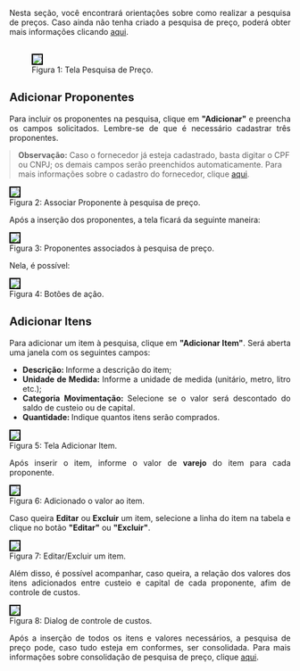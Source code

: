 <p align="justify"> Nesta seção, você encontrará orientações sobre como realizar a pesquisa de preços. Caso ainda não tenha criado a pesquisa de preço, poderá obter mais informações clicando <a href="../criarPesquisa/">aqui</a>.
<br><br> 
</p>
<figure>
    <img src="../../../../img/pc/pdde/realizar-pesquisa/TelaPesquisa.png" style="border: 2px solid black;">
    <figcaption>Figura 1: Tela Pesquisa de Preço.</figcaption>
</figure>

## <span style="font-size:20px;"><strong>Adicionar Proponentes</strong></span>

<p align="justify"> Para incluir os proponentes na pesquisa, clique em <strong>"Adicionar"</strong> e preencha os campos solicitados. Lembre-se de que é necessário cadastrar três proponentes.
</p>

<blockquote style="margin: 1em 0;">
  <strong>Observação:</strong> Caso o fornecedor já esteja cadastrado, basta digitar o CPF ou CNPJ; os demais campos serão preenchidos automaticamente. 
  Para mais informações sobre o cadastro do fornecedor, clique 
  <a href="/prestacao-contas/fornecedores/">aqui</a>.
</blockquote>

<figure style="margin: 1em 0;">
  <img src="../../../../img/pc/pdde/realizar-pesquisa/AddProponente.png" style="border: 2px solid black;">
  <figcaption>Figura 2: Associar Proponente à pesquisa de preço.</figcaption>
</figure>

<p align="justify">
  Após a inserção dos proponentes, a tela ficará da seguinte maneira:
</p>

<figure style="margin: 1em 0;">
  <img src="../../../../img/pc/pdde/realizar-pesquisa/ProponenteAdicionado.png" style="border: 2px solid black;">
  <figcaption>Figura 3: Proponentes associados à pesquisa de preço.</figcaption>
</figure>

<p align="justify">
  Nela, é possível:
</p>

<figure style="margin: 1em 0;">
  <img src="../../../../img/pc/pdde/realizar-pesquisa/BotoesProponente.png" style="border: 2px solid black;">
  <figcaption>Figura 4: Botões de ação.</figcaption>
</figure>

## <span style="font-size:20px;"><strong>Adicionar Itens</strong></span>

<p align = "justify">
Para adicionar um item à pesquisa, clique em <strong>"Adicionar Item"</strong>. Será aberta uma janela com os seguintes campos:
</p>

<ul style="text-align: justify;">
  <li><strong>Descrição: </strong>Informe a descrição do item;</li>
  <li><strong>Unidade de Medida: </strong>Informe a unidade de medida (unitário, metro, litro etc.);</li>
  <li><strong>Categoria Movimentação: </strong>Selecione se o valor será descontado do saldo de custeio ou de capital.</li>
  <li><strong>Quantidade: </strong>Indique quantos itens serão comprados.</li>
</ul>

<figure style="margin: 1em 0;">
  <img src="../../../../img/pc/pdde/realizar-pesquisa/AddItem.png" style="border: 2px solid black;">
  <figcaption>Figura 5: Tela Adicionar Item.</figcaption>
</figure>

<p align="justify"> Após inserir o item, informe o valor de <strong>varejo</strong> do item para cada proponente.
</p>

<figure style="margin: 1em 0;">
  <img src="../../../../img/pc/pdde/realizar-pesquisa/AddValor.png" style="border: 2px solid black;">
  <figcaption>Figura 6: Adicionado o valor ao item.</figcaption>
</figure>


<p align="justify"> Caso queira <strong>Editar</strong> ou <strong>Excluir</strong> um item, selecione a linha do item na tabela e clique no botão <strong>"Editar"</strong> ou <strong>"Excluir"</strong>.
</p>

  <figure style="margin: 1em 0;">
    <img src="../../../../img/pc/pdde/realizar-pesquisa/MudarItem.png" style="border: 2px solid black;">
    <figcaption>Figura 7: Editar/Excluir um item.</figcaption>
</figure>

<p align="justify">  Além disso, é possível acompanhar, caso queira, a relação dos valores dos itens adicionados entre custeio e capital de cada proponente, afim de controle de custos.
</p>

<figure style="margin: 1em 0;">
  <img src="../../../../img/pc/pdde/realizar-pesquisa/DialogItens.png" style="border: 2px solid black;">
  <figcaption>Figura 8: Dialog de controle de custos.</figcaption>
</figure>

<p align="justify">
Após a inserção de todos os itens e valores necessários, a pesquisa de preço pode, caso tudo esteja em conformes, ser consolidada. Para mais informações sobre consolidação de pesquisa de preço, clique <a href="/prestacao-contas/pdde/pesquisa-preco/consolidacaoPesquisa/">aqui</a>.
</p>

